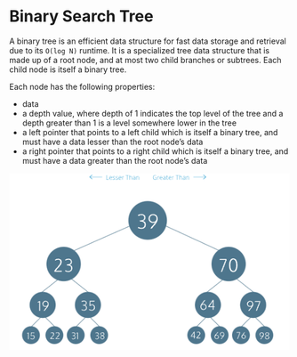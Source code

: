 # Binary Search Tree

A binary tree is an efficient data structure for fast data storage and retrieval due to its `O(log N)` runtime. It is a specialized tree data structure that is made up of a root node, and at most two child branches or subtrees. Each child node is itself a binary tree.

Each node has the following properties:

- data
- a depth value, where depth of 1 indicates the top level of the tree and a depth greater than 1 is a level somewhere lower in the tree
- a left pointer that points to a left child which is itself a binary tree, and must have a data lesser than the root node’s data
- a right pointer that points to a right child which is itself a binary tree, and must have a data greater than the root node’s data

![Binary Search Tree](./img/binary-search-tree.png)